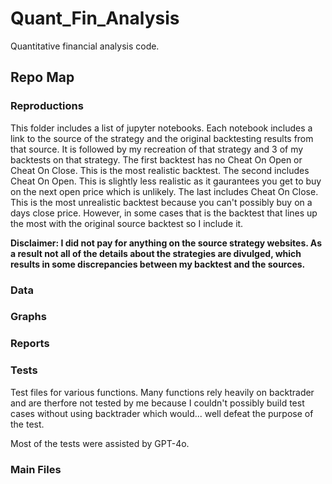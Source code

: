 # Quant_Fin_Analysis

Quantitative financial analysis code.

## Repo Map

### Reproductions

This folder includes a list of jupyter notebooks. Each notebook includes a link to the source of the strategy and the original backtesting results from that source. It is followed by my recreation of that strategy and 3 of my backtests on that strategy. The first backtest has no Cheat On Open or Cheat On Close. This is the most realistic backtest. The second includes Cheat On Open. This is slightly less realistic as it gaurantees you get to buy on the next open price which is unlikely. The last includes Cheat On Close. This is the most unrealistic backtest because you can't possibly buy on a days close price. However, in some cases that is the backtest that lines up the most with the original source backtest so I include it.

**Disclaimer: I did not pay for anything on the source strategy websites. As a result not all of the details about the strategies are divulged, which results in some discrepancies between my backtest and the sources.**

### Data

### Graphs

### Reports

### Tests
Test files for various functions. Many functions rely heavily on backtrader and are therfore not tested by me because I couldn't possibly build test cases without using backtrader which would... well defeat the purpose of the test.

Most of the tests were assisted by GPT-4o.

### Main Files
